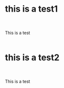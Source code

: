 # this is a test1

<br><br>This is a test<br><br>

# this is a test2
<br><br>This is a test<br><br>

